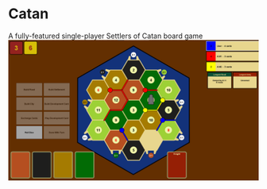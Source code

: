 # Catan
A fully-featured single-player Settlers of Catan board game
![Screenshot](./images/catan.png)